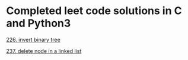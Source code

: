 # Completed leet code solutions in C and Python3

[226. invert binary tree](https://github.com/pinhaocheng/pinhao-leetCode/tree/master/226.%20invert%20binary%20tree)

[237. delete node in a linked list](https://github.com/pinhaocheng/pinhao-leetCode/tree/master/237.%20delete%20node%20in%20a%20linked%20list)
